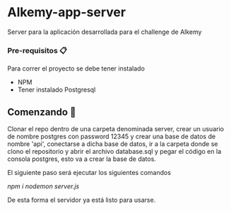 # Alkemy-app-server 

Server para la aplicación desarrollada para el challenge de Alkemy

### Pre-requisitos 📋

Para correr el proyecto se debe tener instalado 

* NPM
* Tener instalado Postgresql

## Comenzando 🚀

Clonar el repo dentro de una carpeta denominada server, crear un usuario de nombre postgres con password 12345 y crear una base de datos de nombre 'api', conectarse a dicha base de datos, ir a la carpeta donde se clono el repositorio y abrir el archivo database.sql y pegar el código en la consola postgres, esto va a crear la base de datos.

El siguiente paso será ejecutar los siguientes comandos

_npm i_
_nodemon server.js_

De esta forma el servidor ya está listo para usarse.

